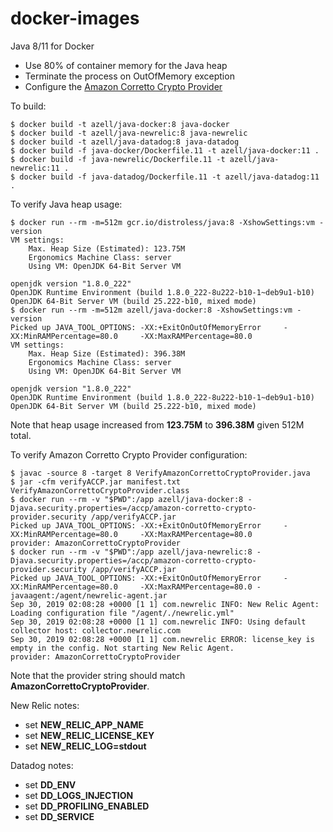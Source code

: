 # docker-images

Java 8/11 for Docker

* Use 80% of container memory for the Java heap
* Terminate the process on OutOfMemory exception
* Configure the [Amazon Corretto Crypto Provider](https://github.com/corretto/amazon-corretto-crypto-provider)

To build:

```console
$ docker build -t azell/java-docker:8 java-docker
$ docker build -t azell/java-newrelic:8 java-newrelic
$ docker build -t azell/java-datadog:8 java-datadog
$ docker build -f java-docker/Dockerfile.11 -t azell/java-docker:11 .
$ docker build -f java-newrelic/Dockerfile.11 -t azell/java-newrelic:11 .
$ docker build -f java-datadog/Dockerfile.11 -t azell/java-datadog:11 .
```

To verify Java heap usage:

```console
$ docker run --rm -m=512m gcr.io/distroless/java:8 -XshowSettings:vm -version
VM settings:
    Max. Heap Size (Estimated): 123.75M
    Ergonomics Machine Class: server
    Using VM: OpenJDK 64-Bit Server VM

openjdk version "1.8.0_222"
OpenJDK Runtime Environment (build 1.8.0_222-8u222-b10-1~deb9u1-b10)
OpenJDK 64-Bit Server VM (build 25.222-b10, mixed mode)
$ docker run --rm -m=512m azell/java-docker:8 -XshowSettings:vm -version
Picked up JAVA_TOOL_OPTIONS: -XX:+ExitOnOutOfMemoryError     -XX:MinRAMPercentage=80.0     -XX:MaxRAMPercentage=80.0
VM settings:
    Max. Heap Size (Estimated): 396.38M
    Ergonomics Machine Class: server
    Using VM: OpenJDK 64-Bit Server VM

openjdk version "1.8.0_222"
OpenJDK Runtime Environment (build 1.8.0_222-8u222-b10-1~deb9u1-b10)
OpenJDK 64-Bit Server VM (build 25.222-b10, mixed mode)
```

Note that heap usage increased from __123.75M__ to __396.38M__ given 512M total.

To verify Amazon Corretto Crypto Provider configuration:

```console
$ javac -source 8 -target 8 VerifyAmazonCorrettoCryptoProvider.java
$ jar -cfm verifyACCP.jar manifest.txt VerifyAmazonCorrettoCryptoProvider.class
$ docker run --rm -v "$PWD":/app azell/java-docker:8 -Djava.security.properties=/accp/amazon-corretto-crypto-provider.security /app/verifyACCP.jar
Picked up JAVA_TOOL_OPTIONS: -XX:+ExitOnOutOfMemoryError     -XX:MinRAMPercentage=80.0     -XX:MaxRAMPercentage=80.0
provider: AmazonCorrettoCryptoProvider
$ docker run --rm -v "$PWD":/app azell/java-newrelic:8 -Djava.security.properties=/accp/amazon-corretto-crypto-provider.security /app/verifyACCP.jar
Picked up JAVA_TOOL_OPTIONS: -XX:+ExitOnOutOfMemoryError     -XX:MinRAMPercentage=80.0     -XX:MaxRAMPercentage=80.0 -javaagent:/agent/newrelic-agent.jar
Sep 30, 2019 02:08:28 +0000 [1 1] com.newrelic INFO: New Relic Agent: Loading configuration file "/agent/./newrelic.yml"
Sep 30, 2019 02:08:28 +0000 [1 1] com.newrelic INFO: Using default collector host: collector.newrelic.com
Sep 30, 2019 02:08:28 +0000 [1 1] com.newrelic ERROR: license_key is empty in the config. Not starting New Relic Agent.
provider: AmazonCorrettoCryptoProvider
```

Note that the provider string should match __AmazonCorrettoCryptoProvider__.

New Relic notes:

* set __NEW_RELIC_APP_NAME__
* set __NEW_RELIC_LICENSE_KEY__
* set __NEW_RELIC_LOG=stdout__

Datadog notes:

* set __DD_ENV__
* set __DD_LOGS_INJECTION__
* set __DD_PROFILING_ENABLED__
* set __DD_SERVICE__
